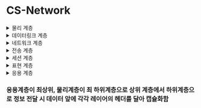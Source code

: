 # CS-Network


<details>
  <summary>물리 계층</summary>
  <div markdown="1">
    <ul>
      <li>0과 1로 이루어짐</li>
      <li>Hub를 통해 BroadCasting 방식으로 소통함(단뱡향)</li>
      <li>물리적 주소가 존재하지않음</li>
    </ul>
  </div>
</details>

<details>
  <summary>데이터링크 계층</summary>
  <div markdown="1">
    <ul>
      <li>MAC주소를 통해 원하는 대상에 직접 연결</li>
      <li>Switch를 통해 MAC주소로 양뱡향 소통함</li>
    </ul>
  </div>
</details>

<details>
  <summary>네트워크 계층</summary>
  <div markdown="1">
    <ul>
      <li>목적지까지의 최단거리를 계산함</li>
      <li>ARP를 사용하여 MAC주소에 IP주소를 매핑함</li>
      <li>Route를 사용하여 네트워크와 연결됨</li>
    </ul>
  </div>
</details>

<details>
  <summary>전송 계층</summary>
  <div markdown="1">
    <ul>
      <li>통신의 규약을 정의함 (TCP,UDP등이 있음)</li>
      <li>흐름제어를 수행</li>
      <li>데이터 전송을 담당함</li>
    </ul>
  </div>
</details>

<details>
  <summary>세션 계층</summary>
  <div markdown="1">
    <ul>
      <li>장치 간 상호작용 및 동기화</li>
      <li>데이터 전달과정에서 에러 발생 시 복구담당</li>
    </ul>
  </div>
</details>

<details>
  <summary>표현 계층</summary>
  <div markdown="1">
    <ul>
      <li>데이터의 타입을 정의(MPEG, JPG등)</li>
      <li>데이터의 암&복호화 담당</li>
    </ul>
  </div>
</details>

<details>
  <summary>응용 계층</summary>
  <div markdown="1">
    <ul>
      <li>사용자와의 상호작용 담당</li>
      <li>DNS, HTTP(S), SSH 등의 프로토콜이 대표적</li>
    </ul>
  </div>
</details>

### 응용계층이 최상위, 물리계층이 최 하위계층으로 상위 계층에서 하위계층으로 정보 전달 시 데이터 앞에 각각 레이어의 헤더를 달아 캡슐화함
